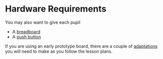 # Hardware Requirements

You may also want to give each pupil
- A [breadboard](http://shop.pimoroni.com/products/colourful-mini-breadboard)
- A [push button](http://proto-pic.co.uk/tactile-button-assortment/)

If you are using an early prototype board, there are a couple of [adaptations](guides/prototype.md) you will need to make as you follow the lesson plans.
